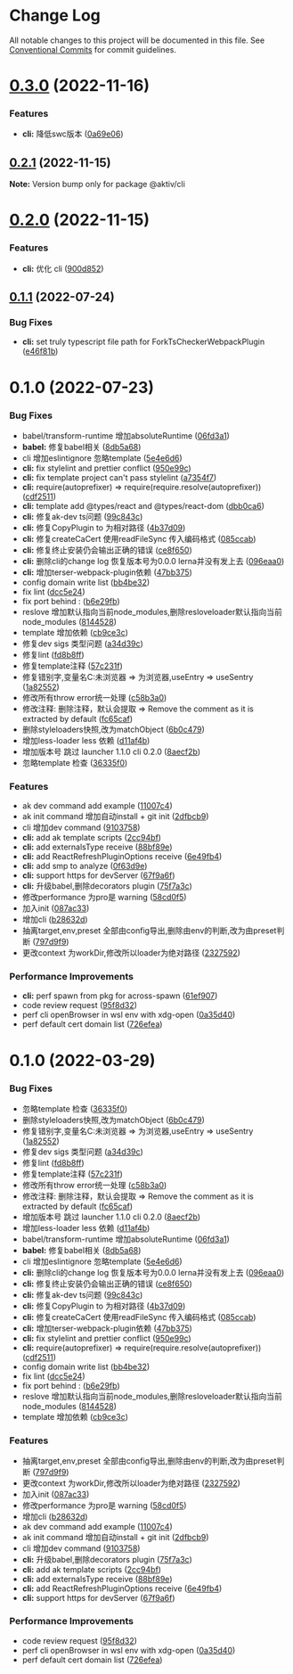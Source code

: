 # Change Log

All notable changes to this project will be documented in this file.
See [Conventional Commits](https://conventionalcommits.org) for commit guidelines.

# [0.3.0](https://github.com/myNameIsDu/aktiv/compare/@aktiv/cli@0.2.1...@aktiv/cli@0.3.0) (2022-11-16)


### Features

* **cli:** 降低swc版本 ([0a69e06](https://github.com/myNameIsDu/aktiv/commit/0a69e0616e1b5f9d580d524f0c682b37f15e5959))





## [0.2.1](https://github.com/myNameIsDu/aktiv/compare/@aktiv/cli@0.2.0...@aktiv/cli@0.2.1) (2022-11-15)

**Note:** Version bump only for package @aktiv/cli





# [0.2.0](https://github.com/myNameIsDu/aktiv/compare/@aktiv/cli@0.1.1...@aktiv/cli@0.2.0) (2022-11-15)


### Features

* **cli:** 优化 cli ([900d852](https://github.com/myNameIsDu/aktiv/commit/900d8529e77c386f433ad304312c56b154cd6b13))





## [0.1.1](https://github.com/myNameIsDu/aktiv/compare/@aktiv/cli@0.1.0...@aktiv/cli@0.1.1) (2022-07-24)


### Bug Fixes

* **cli:** set truly typescript file path for ForkTsCheckerWebpackPlugin ([e46f81b](https://github.com/myNameIsDu/aktiv/commit/e46f81b31e33631704c8496604cc45e4d3748d45))





# 0.1.0 (2022-07-23)


### Bug Fixes

* babel/transform-runtime 增加absoluteRuntime ([06fd3a1](https://github.com/myNameIsDu/aktiv/commit/06fd3a1e8ce7e9bcc063d9d73b1e33913301d200))
* **babel:** 修复babel相关 ([8db5a68](https://github.com/myNameIsDu/aktiv/commit/8db5a68c62970c754408aed4d6f779cfae4cca4c))
* cli 增加eslintignore 忽略template ([5e4e6d6](https://github.com/myNameIsDu/aktiv/commit/5e4e6d699adfbf1dcd9fee208aa4a53c60541365))
* **cli:** fix stylelint and prettier conflict ([950e99c](https://github.com/myNameIsDu/aktiv/commit/950e99c6ee436a9fe72cb9b3a542255ce2b10d28))
* **cli:** fix template project can't pass stylelint ([a7354f7](https://github.com/myNameIsDu/aktiv/commit/a7354f71bb376918afc49d61703a74f38ca3c7f7))
* **cli:** require(autoprefixer) => require(require.resolve(autoprefixer)) ([cdf2511](https://github.com/myNameIsDu/aktiv/commit/cdf2511d5119ecd1eecd4ed875e6b3e465f95ad7))
* **cli:** template add @types/react and @types/react-dom ([dbb0ca6](https://github.com/myNameIsDu/aktiv/commit/dbb0ca6aeb06f125aa1a3ef0cc8ae82b7a738899))
* **cli:** 修复ak-dev ts问题 ([99c843c](https://github.com/myNameIsDu/aktiv/commit/99c843c29e09fe7bb98b4c0b1ec21d1d8bf45af7))
* **cli:** 修复CopyPlugin to 为相对路径 ([4b37d09](https://github.com/myNameIsDu/aktiv/commit/4b37d09ab2faefd35a922222ecdb1411c9f0572d))
* **cli:** 修复createCaCert 使用readFileSync 传入编码格式 ([085ccab](https://github.com/myNameIsDu/aktiv/commit/085ccabb6e1d6705e1d8c89384a53ba24b6b4477))
* **cli:** 修复终止安装仍会输出正确的错误 ([ce8f650](https://github.com/myNameIsDu/aktiv/commit/ce8f650bae165d19bb307e5f53d36d91411df775))
* **cli:** 删除cli的change log 恢复版本号为0.0.0 lerna并没有发上去 ([096eaa0](https://github.com/myNameIsDu/aktiv/commit/096eaa06f6b80995765c21f53ba4e049b223a9cb))
* **cli:** 增加terser-webpack-plugin依赖 ([47bb375](https://github.com/myNameIsDu/aktiv/commit/47bb3756800d795bda685bb77cfa695a8004b5b3))
* config domain write list ([bb4be32](https://github.com/myNameIsDu/aktiv/commit/bb4be32763d90430e084cbcf777924fd75d8b2fe))
* fix lint ([dcc5e24](https://github.com/myNameIsDu/aktiv/commit/dcc5e24faf6e3127ef5725b4e6c0ed17919fc10e))
* fix port behind : ([b6e29fb](https://github.com/myNameIsDu/aktiv/commit/b6e29fb2842ddd6be74beff07fdd18b1b4a49216))
* reslove 增加默认指向当前node_modules,删除resloveloader默认指向当前node_modules ([8144528](https://github.com/myNameIsDu/aktiv/commit/814452812a2a7e703f4fd963193c81752328d934))
* template 增加依赖 ([cb9ce3c](https://github.com/myNameIsDu/aktiv/commit/cb9ce3c85cf878524be40bfec3ca79cf4d37f2f8))
* 修复dev sigs 类型问题 ([a34d39c](https://github.com/myNameIsDu/aktiv/commit/a34d39cc37da4b3e973b283f7abacb3cf03ad263))
* 修复lint ([fd8b8ff](https://github.com/myNameIsDu/aktiv/commit/fd8b8ff0f248a4cddbf5a81ecd39fa59be0beafe))
* 修复template注释 ([57c231f](https://github.com/myNameIsDu/aktiv/commit/57c231fa3b048ff5e3739d1aac5ebd0f4f703ae7))
* 修复错别字,变量名C:未浏览器 => 为浏览器,useEntry => useSentry ([1a82552](https://github.com/myNameIsDu/aktiv/commit/1a82552de209e76cef50508db465942934470b13))
* 修改所有throw error统一处理 ([c58b3a0](https://github.com/myNameIsDu/aktiv/commit/c58b3a0526d8f0747d91d0910b8a41c1a9222aa4))
* 修改注释: 删除注释，默认会提取 => Remove the comment as it is extracted by default ([fc65caf](https://github.com/myNameIsDu/aktiv/commit/fc65caf58c6653c38d2e61e17893b4576ac6acfa))
* 删除styleloaders快照,改为matchObject ([6b0c479](https://github.com/myNameIsDu/aktiv/commit/6b0c4794fb4e073e35dfe9cdd750cbf6ca1810a5))
* 增加less-loader less 依赖 ([d11af4b](https://github.com/myNameIsDu/aktiv/commit/d11af4b8a1603bfa69a313c5b61d2ac44e70f057))
* 增加版本号 跳过 launcher 1.1.0 cli 0.2.0 ([8aecf2b](https://github.com/myNameIsDu/aktiv/commit/8aecf2b934546505c9a07b727ae791f2083531ea))
* 忽略template 检查 ([36335f0](https://github.com/myNameIsDu/aktiv/commit/36335f0a4e006747689a32b9a18550d10de64f77))


### Features

* ak dev command add example ([11007c4](https://github.com/myNameIsDu/aktiv/commit/11007c4c21a126236be555e09c488f567e4b8788))
* ak init command 增加自动install + git init ([2dfbcb9](https://github.com/myNameIsDu/aktiv/commit/2dfbcb96c1bbc64d86d6b60c0088c7fc5f92c68a))
* cli 增加dev command ([9103758](https://github.com/myNameIsDu/aktiv/commit/9103758f0ca8f2428db24dc558cbe31b57b71ec6))
* **cli:** add ak template scripts ([2cc94bf](https://github.com/myNameIsDu/aktiv/commit/2cc94bf3aab868269c5165f25066e5f8bed21344))
* **cli:** add externalsType receive ([88bf89e](https://github.com/myNameIsDu/aktiv/commit/88bf89e222c3dc40d1872d006ab3e413bdf05f44))
* **cli:** add ReactRefreshPluginOptions receive ([6e49fb4](https://github.com/myNameIsDu/aktiv/commit/6e49fb435ec2a1432ed2b3225da6bcf0a5f057e2))
* **cli:** add smp to analyze ([0f63d9e](https://github.com/myNameIsDu/aktiv/commit/0f63d9e1af161f47d64640cff61bf4c4c388c781))
* **cli:** support https for devServer ([67f9a6f](https://github.com/myNameIsDu/aktiv/commit/67f9a6f991753d4e11fc3ebfdd91dbc3f109c9fa))
* **cli:** 升级babel,删除decorators plugin ([75f7a3c](https://github.com/myNameIsDu/aktiv/commit/75f7a3c621a556b6c289022c1fffb591f8cb3294))
* 修改performance 为pro是 warning ([58cd0f5](https://github.com/myNameIsDu/aktiv/commit/58cd0f508060eef3ffbfd592bd9d4a2ad3973ef4))
* 加入init ([087ac33](https://github.com/myNameIsDu/aktiv/commit/087ac33c92025141bdbbfd1b28e699a880a289ff))
* 增加cli ([b28632d](https://github.com/myNameIsDu/aktiv/commit/b28632de294d0bb6082ce2ebd873c750df350ed7))
* 抽离target,env,preset 全部由config导出,删除由env的判断,改为由preset判断 ([797d9f9](https://github.com/myNameIsDu/aktiv/commit/797d9f99286bed988347feaf5c95e99dbf596c91))
* 更改context 为workDir,修改所以loader为绝对路径 ([2327592](https://github.com/myNameIsDu/aktiv/commit/23275929031ddd110e0d4c5cf73669742ad7d413))


### Performance Improvements

* **cli:** perf spawn from pkg for across-spawn ([61ef907](https://github.com/myNameIsDu/aktiv/commit/61ef907cd2f3c7685251ce4b64b6d07b741e4886))
* code review request ([95f8d32](https://github.com/myNameIsDu/aktiv/commit/95f8d32d5f2533b12034117e316d8548e89008d3))
* perf cli openBrowser in wsl env with xdg-open ([0a35d40](https://github.com/myNameIsDu/aktiv/commit/0a35d400323b2c8231515ede4fcbecbfb78519b8))
* perf default cert domain list ([726efea](https://github.com/myNameIsDu/aktiv/commit/726efea284482cf253426caffd3cad49640880b6))





# 0.1.0 (2022-03-29)


### Bug Fixes

* 忽略template 检查 ([36335f0](https://github.com/myNameIsDu/aktiv/commit/36335f0a4e006747689a32b9a18550d10de64f77))
* 删除styleloaders快照,改为matchObject ([6b0c479](https://github.com/myNameIsDu/aktiv/commit/6b0c4794fb4e073e35dfe9cdd750cbf6ca1810a5))
* 修复错别字,变量名C:未浏览器 => 为浏览器,useEntry => useSentry ([1a82552](https://github.com/myNameIsDu/aktiv/commit/1a82552de209e76cef50508db465942934470b13))
* 修复dev sigs 类型问题 ([a34d39c](https://github.com/myNameIsDu/aktiv/commit/a34d39cc37da4b3e973b283f7abacb3cf03ad263))
* 修复lint ([fd8b8ff](https://github.com/myNameIsDu/aktiv/commit/fd8b8ff0f248a4cddbf5a81ecd39fa59be0beafe))
* 修复template注释 ([57c231f](https://github.com/myNameIsDu/aktiv/commit/57c231fa3b048ff5e3739d1aac5ebd0f4f703ae7))
* 修改所有throw error统一处理 ([c58b3a0](https://github.com/myNameIsDu/aktiv/commit/c58b3a0526d8f0747d91d0910b8a41c1a9222aa4))
* 修改注释: 删除注释，默认会提取 => Remove the comment as it is extracted by default ([fc65caf](https://github.com/myNameIsDu/aktiv/commit/fc65caf58c6653c38d2e61e17893b4576ac6acfa))
* 增加版本号 跳过 launcher 1.1.0 cli 0.2.0 ([8aecf2b](https://github.com/myNameIsDu/aktiv/commit/8aecf2b934546505c9a07b727ae791f2083531ea))
* 增加less-loader less 依赖 ([d11af4b](https://github.com/myNameIsDu/aktiv/commit/d11af4b8a1603bfa69a313c5b61d2ac44e70f057))
* babel/transform-runtime 增加absoluteRuntime ([06fd3a1](https://github.com/myNameIsDu/aktiv/commit/06fd3a1e8ce7e9bcc063d9d73b1e33913301d200))
* **babel:** 修复babel相关 ([8db5a68](https://github.com/myNameIsDu/aktiv/commit/8db5a68c62970c754408aed4d6f779cfae4cca4c))
* cli 增加eslintignore 忽略template ([5e4e6d6](https://github.com/myNameIsDu/aktiv/commit/5e4e6d699adfbf1dcd9fee208aa4a53c60541365))
* **cli:** 删除cli的change log 恢复版本号为0.0.0 lerna并没有发上去 ([096eaa0](https://github.com/myNameIsDu/aktiv/commit/096eaa06f6b80995765c21f53ba4e049b223a9cb))
* **cli:** 修复终止安装仍会输出正确的错误 ([ce8f650](https://github.com/myNameIsDu/aktiv/commit/ce8f650bae165d19bb307e5f53d36d91411df775))
* **cli:** 修复ak-dev ts问题 ([99c843c](https://github.com/myNameIsDu/aktiv/commit/99c843c29e09fe7bb98b4c0b1ec21d1d8bf45af7))
* **cli:** 修复CopyPlugin to 为相对路径 ([4b37d09](https://github.com/myNameIsDu/aktiv/commit/4b37d09ab2faefd35a922222ecdb1411c9f0572d))
* **cli:** 修复createCaCert 使用readFileSync 传入编码格式 ([085ccab](https://github.com/myNameIsDu/aktiv/commit/085ccabb6e1d6705e1d8c89384a53ba24b6b4477))
* **cli:** 增加terser-webpack-plugin依赖 ([47bb375](https://github.com/myNameIsDu/aktiv/commit/47bb3756800d795bda685bb77cfa695a8004b5b3))
* **cli:** fix stylelint and prettier conflict ([950e99c](https://github.com/myNameIsDu/aktiv/commit/950e99c6ee436a9fe72cb9b3a542255ce2b10d28))
* **cli:** require(autoprefixer) => require(require.resolve(autoprefixer)) ([cdf2511](https://github.com/myNameIsDu/aktiv/commit/cdf2511d5119ecd1eecd4ed875e6b3e465f95ad7))
* config domain write list ([bb4be32](https://github.com/myNameIsDu/aktiv/commit/bb4be32763d90430e084cbcf777924fd75d8b2fe))
* fix lint ([dcc5e24](https://github.com/myNameIsDu/aktiv/commit/dcc5e24faf6e3127ef5725b4e6c0ed17919fc10e))
* fix port behind : ([b6e29fb](https://github.com/myNameIsDu/aktiv/commit/b6e29fb2842ddd6be74beff07fdd18b1b4a49216))
* reslove 增加默认指向当前node_modules,删除resloveloader默认指向当前node_modules ([8144528](https://github.com/myNameIsDu/aktiv/commit/814452812a2a7e703f4fd963193c81752328d934))
* template 增加依赖 ([cb9ce3c](https://github.com/myNameIsDu/aktiv/commit/cb9ce3c85cf878524be40bfec3ca79cf4d37f2f8))


### Features

* 抽离target,env,preset 全部由config导出,删除由env的判断,改为由preset判断 ([797d9f9](https://github.com/myNameIsDu/aktiv/commit/797d9f99286bed988347feaf5c95e99dbf596c91))
* 更改context 为workDir,修改所以loader为绝对路径 ([2327592](https://github.com/myNameIsDu/aktiv/commit/23275929031ddd110e0d4c5cf73669742ad7d413))
* 加入init ([087ac33](https://github.com/myNameIsDu/aktiv/commit/087ac33c92025141bdbbfd1b28e699a880a289ff))
* 修改performance 为pro是 warning ([58cd0f5](https://github.com/myNameIsDu/aktiv/commit/58cd0f508060eef3ffbfd592bd9d4a2ad3973ef4))
* 增加cli ([b28632d](https://github.com/myNameIsDu/aktiv/commit/b28632de294d0bb6082ce2ebd873c750df350ed7))
* ak dev command add example ([11007c4](https://github.com/myNameIsDu/aktiv/commit/11007c4c21a126236be555e09c488f567e4b8788))
* ak init command 增加自动install + git init ([2dfbcb9](https://github.com/myNameIsDu/aktiv/commit/2dfbcb96c1bbc64d86d6b60c0088c7fc5f92c68a))
* cli 增加dev command ([9103758](https://github.com/myNameIsDu/aktiv/commit/9103758f0ca8f2428db24dc558cbe31b57b71ec6))
* **cli:** 升级babel,删除decorators plugin ([75f7a3c](https://github.com/myNameIsDu/aktiv/commit/75f7a3c621a556b6c289022c1fffb591f8cb3294))
* **cli:** add ak template scripts ([2cc94bf](https://github.com/myNameIsDu/aktiv/commit/2cc94bf3aab868269c5165f25066e5f8bed21344))
* **cli:** add externalsType receive ([88bf89e](https://github.com/myNameIsDu/aktiv/commit/88bf89e222c3dc40d1872d006ab3e413bdf05f44))
* **cli:** add ReactRefreshPluginOptions receive ([6e49fb4](https://github.com/myNameIsDu/aktiv/commit/6e49fb435ec2a1432ed2b3225da6bcf0a5f057e2))
* **cli:** support https for devServer ([67f9a6f](https://github.com/myNameIsDu/aktiv/commit/67f9a6f991753d4e11fc3ebfdd91dbc3f109c9fa))


### Performance Improvements

* code review request ([95f8d32](https://github.com/myNameIsDu/aktiv/commit/95f8d32d5f2533b12034117e316d8548e89008d3))
* perf cli openBrowser in wsl env with xdg-open ([0a35d40](https://github.com/myNameIsDu/aktiv/commit/0a35d400323b2c8231515ede4fcbecbfb78519b8))
* perf default cert domain list ([726efea](https://github.com/myNameIsDu/aktiv/commit/726efea284482cf253426caffd3cad49640880b6))
